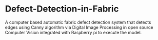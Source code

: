 # Defect-Detection-in-Fabric
A computer based automatic fabric defect detection system that detects edges using Canny algorithm via Digital Image Processing in open source Computer Vision integrated with Raspberry pi to execute the model.
